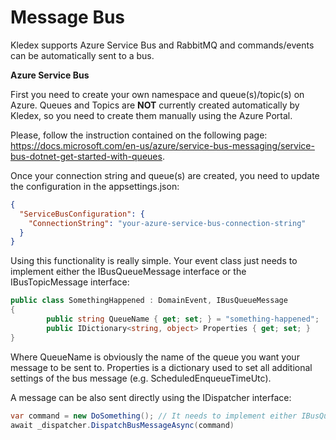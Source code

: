 # Message Bus

Kledex supports Azure Service Bus and RabbitMQ and commands/events can be automatically sent to a bus.

**Azure Service Bus**

First you need to create your own namespace and queue(s)/topic(s) on Azure.
Queues and Topics are **NOT** currently created automatically by Kledex, so you need to create them manually using the Azure Portal.

Please, follow the instruction contained on the following page: https://docs.microsoft.com/en-us/azure/service-bus-messaging/service-bus-dotnet-get-started-with-queues.

Once your connection string and queue(s) are created, you need to update the configuration in the appsettings.json:

```JSON
{
  "ServiceBusConfiguration": {
    "ConnectionString": "your-azure-service-bus-connection-string"
  }
}
```

Using this functionality is really simple.
Your event class just needs to implement either the IBusQueueMessage interface or the IBusTopicMessage interface:

```C#
public class SomethingHappened : DomainEvent, IBusQueueMessage
{
        public string QueueName { get; set; } = "something-happened";
        public IDictionary<string, object> Properties { get; set; }
}
```

Where QueueName is obviously the name of the queue you want your message to be sent to. Properties is a dictionary used to set all additional settings of the bus message (e.g. ScheduledEnqueueTimeUtc).

A message can be also sent directly using the IDispatcher interface:

```C#
var command = new DoSomething(); // It needs to implement either IBusQueueMessage or IBusTopicMessage
await _dispatcher.DispatchBusMessageAsync(command)
```

